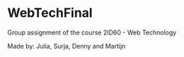 # WebTechFinal
Group assignment of the course 2ID60 - Web Technology

Made by:
Julia, Surja, Denny and Martijn